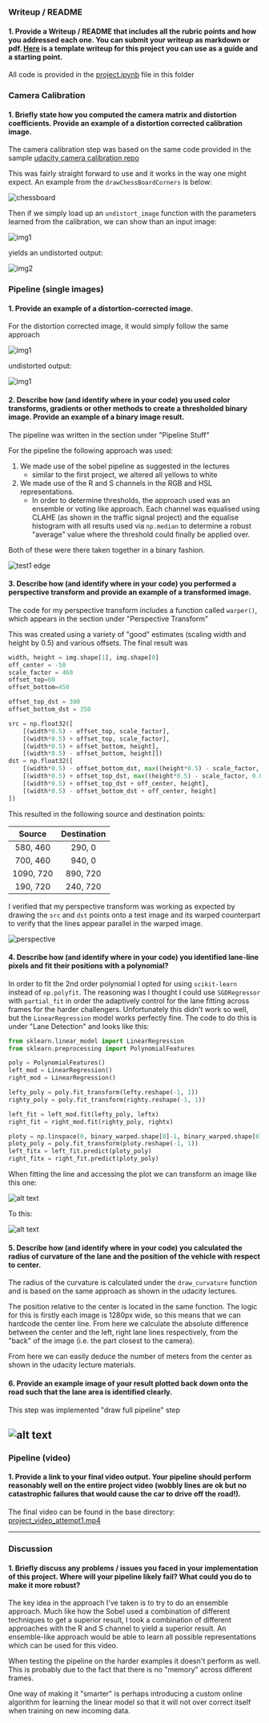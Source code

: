 ### Writeup / README

#### 1. Provide a Writeup / README that includes all the rubric points and how you addressed each one.  You can submit your writeup as markdown or pdf.  [Here](https://github.com/udacity/CarND-Advanced-Lane-Lines/blob/master/writeup_template.md) is a template writeup for this project you can use as a guide and a starting point.  

All code is provided in the [project.ipynb](https://github.com/chappers/CarND-Advanced-Lane-Lines/blob/master/project.ipynb) file in this folder

### Camera Calibration

#### 1. Briefly state how you computed the camera matrix and distortion coefficients. Provide an example of a distortion corrected calibration image.

The camera calibration step was based on the same code provided in the sample [udacity camera calibration repo](https://github.com/udacity/CarND-Camera-Calibration/blob/master/camera_calibration.ipynb)

This was fairly straight forward to use and it works in the way one might expect. An example from the `drawChessBoardCorners` is below:

![chessboard](imgs/chessboard.png)

Then if we simply load up an `undistort_image` function with the parameters learned from the calibration, we can show than an input image:

![img1](imgs/cal1.png)

yields an undistorted output:

![img2](imgs/cal1_undistort.png) 

### Pipeline (single images)

#### 1. Provide an example of a distortion-corrected image.

For the distortion corrected image, it would simply follow the same approach

![img1](imgs/test1.png)

undistorted output:

![img1](imgs/test1_undistort.png)

#### 2. Describe how (and identify where in your code) you used color transforms, gradients or other methods to create a thresholded binary image.  Provide an example of a binary image result.

The pipeline was written in the section under "Pipeline Stuff"

For the pipeline the following approach was used:

1.  We made use of the sobel pipeline as suggested in the lectures
    *  similar to the first project, we altered all yellows to white
2.  We made use of the R and S channels in the RGB and HSL representations. 
    *  In order to determine thresholds, the approach used was an ensemble or voting like approach. Each channel was equalised using CLAHE (as shown in the traffic signal project) and the equalise histogram with all results used via `np.median` to determine a robust "average" value where the threshold could finally be applied over.

Both of these were there taken together in a binary fashion. 

![test1 edge](imgs/test1_edge_detection.png)

#### 3. Describe how (and identify where in your code) you performed a perspective transform and provide an example of a transformed image.

The code for my perspective transform includes a function called `warper()`, which appears in the section under "Perspective Transform"

This was created using a variety of "good" estimates (scaling width and height by 0.5) and various offsets. The final result was 

```python
width, height = img.shape[1], img.shape[0]
off_center = -50
scale_factor = 460
offset_top=60
offset_bottom=450

offset_top_dst = 300
offset_bottom_dst = 350

src = np.float32([
    [(width*0.5) - offset_top, scale_factor], 
    [(width*0.5) + offset_top, scale_factor], 
    [(width*0.5) + offset_bottom, height], 
    [(width*0.5) - offset_bottom, height]])
dst = np.float32([           
    [(width*0.5) - offset_bottom_dst, max((height*0.5) - scale_factor, 0.0)], 
    [(width*0.5) + offset_top_dst, max((height*0.5) - scale_factor, 0.0)], 
    [(width*0.5) + offset_top_dst + off_center, height], 
    [(width*0.5) - offset_bottom_dst + off_center, height]
])
```

This resulted in the following source and destination points:

| Source        | Destination   | 
|:-------------:|:-------------:| 
| 580, 460      | 290, 0        | 
| 700, 460      | 940, 0      |
| 1090, 720     | 890, 720      |
| 190, 720      | 240, 720        |

<!-- 

| Source        | Destination   | 
|:-------------:|:-------------:| 
| 585, 460      | 320, 0        | 
| 203, 720      | 320, 720      |
| 1127, 720     | 960, 720      |
| 695, 460      | 960, 0        |

-->

I verified that my perspective transform was working as expected by drawing the `src` and `dst` points onto a test image and its warped counterpart to verify that the lines appear parallel in the warped image.

![perspective](imgs/perspective_transform_check.png)

#### 4. Describe how (and identify where in your code) you identified lane-line pixels and fit their positions with a polynomial?

In order to fit the 2nd order polynomial I opted for using `scikit-learn` instead of `np.polyfit`. The reasoning was I thought I could use `SGDRegressor` with `partial_fit` in order the adaptively control for the lane fitting across frames for the harder challengers. Unfortunately this didn't work so well, but the `LinearRegression` model works perfectly fine. The code to do this is under "Lane Detection" and looks like this:

```python
from sklearn.linear_model import LinearRegression
from sklearn.preprocessing import PolynomialFeatures

poly = PolynomialFeatures()
left_mod = LinearRegression()
right_mod = LinearRegression()

lefty_poly = poly.fit_transform(lefty.reshape(-1, 1))
righty_poly = poly.fit_transform(righty.reshape(-1, 1))

left_fit = left_mod.fit(lefty_poly, leftx)
right_fit = right_mod.fit(righty_poly, rightx)

ploty = np.linspace(0, binary_warped.shape[0]-1, binary_warped.shape[0] )
ploty_poly = poly.fit_transform(ploty.reshape(-1, 1))
left_fitx = left_fit.predict(ploty_poly)
right_fitx = right_fit.predict(ploty_poly)

```

When fitting the line and accessing the plot we can transform an image like this one:

![alt text](imgs/poly_example.png)

To this:

![alt text](imgs/poly_example_plot.png)

#### 5. Describe how (and identify where in your code) you calculated the radius of curvature of the lane and the position of the vehicle with respect to center.

The radius of the curvature is calculated under the `draw_curvature` function and is based on the same approach as shown in the udacity lectures.

The position relative to the center is located in the same function. The logic for this is firstly each image is 1280px wide, so this means that we can hardcode the center line. From here we calculate the absolute difference between the center and the left, right lane lines respectively, from the "back" of the image (i.e. the part closest to the camera). 

From here we can easily deduce the number of meters from the center as shown in the udacity lecture materials.

#### 6. Provide an example image of your result plotted back down onto the road such that the lane area is identified clearly.

This step was implemented "draw full pipeline" step

![alt text](imgs/poly_result.png)
---

### Pipeline (video)

#### 1. Provide a link to your final video output.  Your pipeline should perform reasonably well on the entire project video (wobbly lines are ok but no catastrophic failures that would cause the car to drive off the road!).

The final video can be found in the base directory: [project_video_attempt1.mp4](./project_video_attempt1.mp4)

---

### Discussion

#### 1. Briefly discuss any problems / issues you faced in your implementation of this project.  Where will your pipeline likely fail?  What could you do to make it more robust?

The key idea in the approach I've taken is to try to do an ensemble approach. Much like how the Sobel used a combination of different techniques to get a superior result, I took a combination of different approaches with the R and S channel to yield a superior result. An ensemble-like approach would be able to learn all possible representations which can be used for this video.

When testing the pipeline on the harder examples it doesn't perform as well. This is probably due to the fact that there is no "memory" across different frames. 

One way of making it "smarter" is perhaps introducing a custom online algorithm for learning the linear model so that it will not over correct itself when training on new incoming data. 
